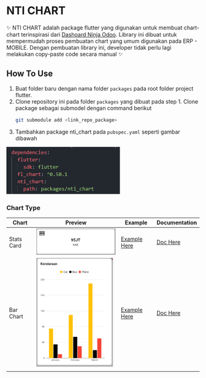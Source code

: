 # NTI CHART

✨ NTI CHART adalah package flutter yang digunakan untuk membuat chart-chart terinspirasi dari [Dashoard Ninja Odoo](https://apps.odoo.com/apps/modules/13.0/ks_dashboard_ninja/). Library ini dibuat untuk mempermudah proses pembuatan chart yang umum digunakan pada ERP - MOBILE. Dengan pembuatan library ini, developer tidak perlu lagi melakukan copy-paste code secara manual ✨ 

## How To Use 

1. Buat folder baru dengan nama folder `packages` pada root folder project flutter.
2. Clone repository ini pada folder `packages` yang dibuat pada step 1. Clone package sebagai submodel dengan command berikut
    ```sh
    git submodule add <link_repo_package>
    ```
3. Tambahkan package nti_chart pada `pubspec.yaml` seperti gambar dibawah

![](./documentation/images/how_to.png)

### Chart Type
| Chart | Preview | Example |  Documentation | 
| ------ | ------ | ------ |  ------ |
| Stats Card | <img src="/documentation/images/stats_card.png" alt="drawing" width="300"/> | [Example Here]() | [Doc Here]() | 
| Bar Chart | <img src="/documentation/images/bar_chart.png" alt="drawing" width="200"/> | [Example Here]() | [Doc Here]() |
|  |
